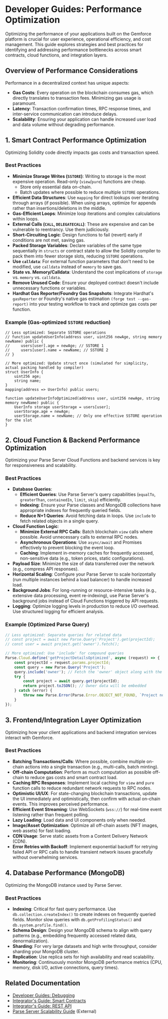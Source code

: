 # Developer Guides: Performance Optimization

Optimizing the performance of your applications built on the Gemforce platform is crucial for user experience, operational efficiency, and cost management. This guide explores strategies and best practices for identifying and addressing performance bottlenecks across smart contracts, cloud functions, and integration layers.

## Overview of Performance Considerations

Performance in a decentralized context has unique aspects:

-   **Gas Costs**: Every operation on the blockchain consumes gas, which directly translates to transaction fees. Minimizing gas usage is paramount.
-   **Latency**: Transaction confirmation times, RPC response times, and inter-service communication can introduce delays.
-   **Scalability**: Ensuring your application can handle increased user load and data volume without degrading performance.

## 1. Smart Contract Performance Optimization

Optimizing Solidity code directly impacts gas costs and transaction speed.

### Best Practices

-   **Minimize Storage Writes (`SSTORE`)**: Writing to storage is the most expensive operation. Read-only (`view`/`pure`) functions are cheap.
    -   Store only essential data on-chain.
    -   Batch updates where possible to reduce multiple `SSTORE` operations.
-   **Efficient Data Structures**: Use `mapping` for direct lookups over iterating through arrays (if possible). When using arrays, optimize for appends rather than insertions/deletions in the middle.
-   **Gas-Efficient Loops**: Minimize loop iterations and complex calculations within loops.
-   **External Calls (`CALL`, `DELEGATECALL`)**: These are expensive and can be vulnerable to reentrancy. Use them judiciously.
-   **Short-Circuiting Logic**: Design functions to fail (revert) early if conditions are not met, saving gas.
-   **Packed Storage Variables**: Declare variables of the same type sequentially in `structs` or contract state to allow the Solidity compiler to pack them into fewer storage slots, reducing `SSTORE` operations.
-   **Use `calldata`**: For external function parameters that don't need to be modified, use `calldata` instead of `memory` to save gas.
-   **State vs. Memory/Calldata**: Understand the cost implications of `storage` vs. `memory` vs. `calldata`.
-   **Remove Unused Code**: Ensure your deployed contract doesn't include unnecessary functions or variables.
-   **Hardhat Gas Reporter/Foundry Gas Snapshots**: Integrate Hardhat's `gasReporter` or Foundry's native gas estimation `(forge test --gas-report)` into your testing workflow to track and optimize gas costs per function.

### Example (Gas-optimized `SSTORE` reduction)

```solidity
// Less optimized: Separate SSTORE operations
// function updateUserInfo(address user, uint256 newAge, string memory newName) public {
//     users[user].age = newAge; // SSTORE 1
//     users[user].name = newName; // SSTORE 2
// }

// More optimized: Update struct once (simulated for simplicity, actual packing handled by compiler)
struct UserInfo {
    uint256 age;
    string name;
}
mapping(address => UserInfo) public users;

function updateUserInfoOptimized(address user, uint256 newAge, string memory newName) public {
    UserInfo storage userStorage = users[user];
    userStorage.age = newAge;
    userStorage.name = newName; // Only one effective SSTORE operation for the slot
}
```

## 2. Cloud Function & Backend Performance Optimization

Optimizing your Parse Server Cloud Functions and backend services is key for responsiveness and scalability.

### Best Practices

-   **Database Queries**:
    -   **Efficient Queries**: Use Parse Server's query capabilities (`equalTo`, `greaterThan`, `containedIn`, `limit`, `skip`) efficiently.
    -   **Indexing**: Ensure your Parse classes and MongoDB collections have appropriate indexes for frequently queried fields.
    -   **Reduce N+1 Queries**: Avoid fetching data in loops. Use `include` to fetch related objects in a single query.
-   **Cloud Function Logic**:
    -   **Minimize External RPC Calls**: Batch blockchain `view` calls where possible. Avoid unnecessary calls to external RPC nodes.
    -   **Asynchronous Operations**: Use `async/await` and Promises effectively to prevent blocking the event loop.
    -   **Caching**: Implement in-memory caches for frequently accessed, non-sensitive data (e.g., token prices, static configurations).
-   **Payload Size**: Minimize the size of data transferred over the network (e.g., compress API responses).
-   **Horizontal Scaling**: Configure your Parse Server to scale horizontally (run multiple instances behind a load balancer) to handle increased load.
-   **Background Jobs**: For long-running or resource-intensive tasks (e.g., extensive data processing, event re-indexing), use Parse Server's background jobs instead of Cloud Functions triggered by API requests.
-   **Logging**: Optimize logging levels in production to reduce I/O overhead. Use structured logging for efficient analysis.

### Example (Optimized Parse Query)

```javascript
// Less optimized: Separate queries for related data
// const project = await new Parse.Query('Project').get(projectId);
// const user = await project.get('owner').fetch(); 

// More optimized: Use 'include' for compound queries
Parse.Cloud.define('getProjectDetailsOptimized', async (request) => {
    const projectId = request.params.projectId;
    const query = new Parse.Query('Project');
    query.include('owner'); // Fetch the 'owner' object along with the Project
    try {
        const project = await query.get(projectId);
        return project.toJSON(); // Owner data will be embedded
    } catch (error) {
        throw new Parse.Error(Parse.Error.OBJECT_NOT_FOUND, `Project not found with ID ${projectId}`);
    }
});
```

## 3. Frontend/Integration Layer Optimization

Optimizing how your client applications and backend integration services interact with Gemforce.

### Best Practices

-   **Batching Transactions/Calls**: Where possible, combine multiple on-chain actions into a single transaction (e.g., multi-calls, batch minting).
-   **Off-chain Computation**: Perform as much computation as possible off-chain to reduce gas costs and smart contract load.
-   **Caching RPC Responses**: Implement local caching for `view` and `pure` function calls to reduce redundant network requests to RPC nodes.
-   **Optimistic UI/UX**: For state-changing blockchain transactions, update the UI immediately and optimistically, then confirm with actual on-chain events. This improves perceived performance.
-   **Efficient Event Streaming**: Use WebSockets (`wss://`) for real-time event listening rather than frequent polling.
-   **Lazy Loading**: Load data and UI components only when needed.
-   **Image/Asset Optimization**: Optimize all off-chain assets (NFT images, web assets) for fast loading.
-   **CDN Usage**: Serve static assets from a Content Delivery Network (CDN).
-   **Error Retries with Backoff**: Implement exponential backoff for retrying failed API or RPC calls to handle transient network issues gracefully without overwhelming services.

## 4. Database Performance (MongoDB)

Optimizing the MongoDB instance used by Parse Server.

### Best Practices

-   **Indexing**: Critical for fast query performance. Use `db.collection.createIndex()` to create indexes on frequently queried fields. Monitor slow queries with `db.getProfilingStatus()` and `db.system.profile.find()`.
-   **Schema Design**: Design your MongoDB schema to align with query patterns (e.g., embedding frequently accessed related data, denormalization).
-   **Sharding**: For very large datasets and high write throughput, consider sharding your MongoDB cluster.
-   **Replication**: Use replica sets for high availability and read scalability.
-   **Monitoring**: Continuously monitor MongoDB performance metrics (CPU, memory, disk I/O, active connections, query times).

## Related Documentation

-   [Developer Guides: Debugging](debugging.md)
-   [Integrator's Guide: Smart Contracts](../integrator-guide/smart-contracts.md)
-   [Integrator's Guide: REST API](../integrator-guide/rest-api.md)
-   [Parse Server Scalability Guide](https://docs.parseplatform.org/parse-server/guide/#scalability) (External)